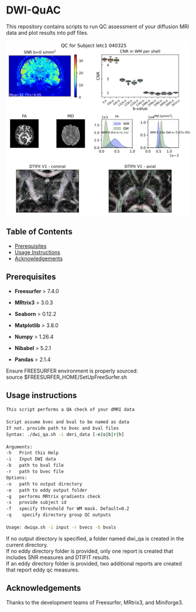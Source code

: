 # DWI-QuAC
This repository contains scripts to run QC assessment of your diffusion MRI data and plot results into pdf files. 

![screenshot](examples/qc_example.png)

## Table of Contents

- [Prerequisites](#prerequisites)
- [Usage Instructions](#usage-instructions)
- [Acknowledgements](#acknowledgements)

## Prerequisites
- **Freesurfer** > 7.4.0  
- **MRtrix3** > 3.0.3 

- **Seaborn** > 0.12.2
- **Matplotlib** > 3.8.0
- **Numpy** > 1.26.4
- **Nibabel** > 5.2.1
- **Pandas** > 2.1.4

Ensure FREESURFER environment is properly sourced:\
source $FREESURFER_HOME/SetUpFreeSurfer.sh

## Usage instructions
```bash
This script performs a QA check of your dMRI data

Script assume bvec and bval to be named as data
If not. provide path to bvec and bval files
Syntax: ./dwi_qa.sh -i dmri_data [-e|o|b|r|h]

Arguments:
-h   Print this Help
-i   Input DWI data
-b   path to bval file
-r   path to bvec file
Options:
-o   path to output directory
-e   path to eddy output folder
-g   performs MRtrix gradients check
-s   provide subject id
-f   specify threshold for WM mask. Default=0.2
-q	  specify directory group QC outputs

Usage: dwiqa.sh -i input -r bvecs -b bvals
```

If no output directory is specified, a folder named dwi_qa is created in the current directory.\
If no eddy directory folder is provided, only one report is created that includes SNR measures and DTIFIT results.\
If an eddy directory folder is provided, two additional reports are created that report eddy qc measures.

## Acknowledgements
Thanks to the development teams of Freesurfer, MRtrix3, and Miniforge3.
